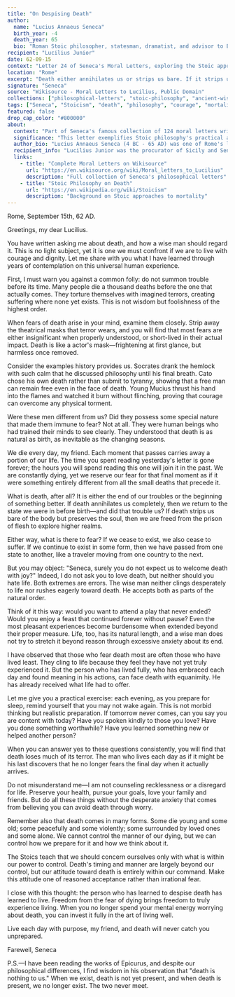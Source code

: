 ```yaml
---
title: "On Despising Death"
author:
  name: "Lucius Annaeus Seneca"
  birth_year: -4
  death_year: 65
  bio: "Roman Stoic philosopher, statesman, dramatist, and advisor to Emperor Nero"
recipient: "Lucilius Junior"
date: 62-09-15
context: "Letter 24 of Seneca's Moral Letters, exploring the Stoic approach to mortality and overcoming the fear of death"
location: "Rome"
excerpt: "Death either annihilates us or strips us bare. If it strips us bare, then there remains the better part after the separation; if it annihilates us, then nothing remains and our troubles are at an end."
signature: "Seneca"
source: "Wikisource - Moral Letters to Lucilius, Public Domain"
collections: ["philosophical-letters", "stoic-philosophy", "ancient-wisdom"]
tags: ["Seneca", "Stoicism", "death", "philosophy", "courage", "mortality", "Roman philosophy", "ancient wisdom"]
featured: false
drop_cap_color: "#800000"
about:
  context: "Part of Seneca's famous collection of 124 moral letters written to his friend Lucilius Junior around 62-65 AD. This letter addresses one of philosophy's central questions: how should we face death?"
  significance: "This letter exemplifies Stoic philosophy's practical approach to life's greatest fears. Seneca's rational analysis of death became influential in Western philosophical thought about mortality and courage."
  author_bio: "Lucius Annaeus Seneca (4 BC - 65 AD) was one of Rome's leading Stoic philosophers and also served as advisor to Emperor Nero. His practical philosophy focused on ethics and how to live well."
  recipient_info: "Lucilius Junior was the procurator of Sicily and Seneca's dear friend. These letters served both as personal correspondence and as philosophical instruction for broader audiences."
  links:
    - title: "Complete Moral Letters on Wikisource"
      url: "https://en.wikisource.org/wiki/Moral_letters_to_Lucilius"
      description: "Full collection of Seneca's philosophical letters"
    - title: "Stoic Philosophy on Death"
      url: "https://en.wikipedia.org/wiki/Stoicism"
      description: "Background on Stoic approaches to mortality"
---
```


Rome, September 15th, 62 AD.

Greetings, my dear Lucilius.

You have written asking me about death, and how a wise man should regard it. This is no light subject, yet it is one we must confront if we are to live with courage and dignity. Let me share with you what I have learned through years of contemplation on this universal human experience.

First, I must warn you against a common folly: do not summon trouble before its time. Many people die a thousand deaths before the one that actually comes. They torture themselves with imagined terrors, creating suffering where none yet exists. This is not wisdom but foolishness of the highest order.

When fears of death arise in your mind, examine them closely. Strip away the theatrical masks that terror wears, and you will find that most fears are either insignificant when properly understood, or short-lived in their actual impact. Death is like a actor's mask—frightening at first glance, but harmless once removed.

Consider the examples history provides us. Socrates drank the hemlock with such calm that he discussed philosophy until his final breath. Cato chose his own death rather than submit to tyranny, showing that a free man can remain free even in the face of death. Young Mucius thrust his hand into the flames and watched it burn without flinching, proving that courage can overcome any physical torment.

Were these men different from us? Did they possess some special nature that made them immune to fear? Not at all. They were human beings who had trained their minds to see clearly. They understood that death is as natural as birth, as inevitable as the changing seasons.

We die every day, my friend. Each moment that passes carries away a portion of our life. The time you spent reading yesterday's letter is gone forever; the hours you will spend reading this one will join it in the past. We are constantly dying, yet we reserve our fear for that final moment as if it were something entirely different from all the small deaths that precede it.

What is death, after all? It is either the end of our troubles or the beginning of something better. If death annihilates us completely, then we return to the state we were in before birth—and did that trouble us? If death strips us bare of the body but preserves the soul, then we are freed from the prison of flesh to explore higher realms.

Either way, what is there to fear? If we cease to exist, we also cease to suffer. If we continue to exist in some form, then we have passed from one state to another, like a traveler moving from one country to the next.

But you may object: "Seneca, surely you do not expect us to welcome death with joy?" Indeed, I do not ask you to love death, but neither should you hate life. Both extremes are errors. The wise man neither clings desperately to life nor rushes eagerly toward death. He accepts both as parts of the natural order.

Think of it this way: would you want to attend a play that never ended? Would you enjoy a feast that continued forever without pause? Even the most pleasant experiences become burdensome when extended beyond their proper measure. Life, too, has its natural length, and a wise man does not try to stretch it beyond reason through excessive anxiety about its end.

I have observed that those who fear death most are often those who have lived least. They cling to life because they feel they have not yet truly experienced it. But the person who has lived fully, who has embraced each day and found meaning in his actions, can face death with equanimity. He has already received what life had to offer.

Let me give you a practical exercise: each evening, as you prepare for sleep, remind yourself that you may not wake again. This is not morbid thinking but realistic preparation. If tomorrow never comes, can you say you are content with today? Have you spoken kindly to those you love? Have you done something worthwhile? Have you learned something new or helped another person?

When you can answer yes to these questions consistently, you will find that death loses much of its terror. The man who lives each day as if it might be his last discovers that he no longer fears the final day when it actually arrives.

Do not misunderstand me—I am not counseling recklessness or a disregard for life. Preserve your health, pursue your goals, love your family and friends. But do all these things without the desperate anxiety that comes from believing you can avoid death through worry.

Remember also that death comes in many forms. Some die young and some old; some peacefully and some violently; some surrounded by loved ones and some alone. We cannot control the manner of our dying, but we can control how we prepare for it and how we think about it.

The Stoics teach that we should concern ourselves only with what is within our power to control. Death's timing and manner are largely beyond our control, but our attitude toward death is entirely within our command. Make this attitude one of reasoned acceptance rather than irrational fear.

I close with this thought: the person who has learned to despise death has learned to live. Freedom from the fear of dying brings freedom to truly experience living. When you no longer spend your mental energy worrying about death, you can invest it fully in the art of living well.

Live each day with purpose, my friend, and death will never catch you unprepared.

Farewell,
Seneca

P.S.—I have been reading the works of Epicurus, and despite our philosophical differences, I find wisdom in his observation that "death is nothing to us." When we exist, death is not yet present, and when death is present, we no longer exist. The two never meet.